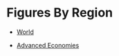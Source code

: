 # Figures By Region


* [World](https://epic-institute.github.io/positive-disruption/figs/World.html)

* [Advanced Economies](https://epic-institute.github.io/positive-disruption/figs/AdvancedECO.html)


